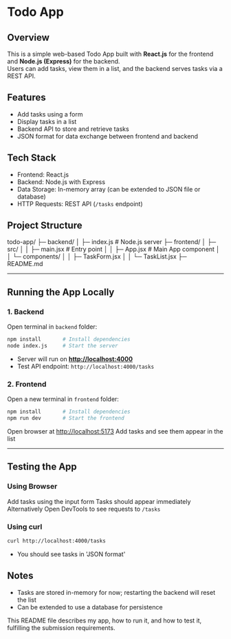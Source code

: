 # Todo App

## Overview
This is a simple web-based Todo App built with **React.js** for the frontend and **Node.js (Express)** for the backend.  
Users can add tasks, view them in a list, and the backend serves tasks via a REST API.



## Features
- Add tasks using a form
- Display tasks in a list
- Backend API to store and retrieve tasks
- JSON format for data exchange between frontend and backend



## Tech Stack
- Frontend: React.js
- Backend: Node.js with Express
- Data Storage: In-memory array (can be extended to JSON file or database)
- HTTP Requests: REST API (`/tasks` endpoint)


## Project Structure

todo-app/
├─ backend/
│  ├─ index.js           # Node.js server
├─ frontend/
│  ├─ src/
│  │  ├─ main.jsx        # Entry point
│  │  ├─ App.jsx         # Main App component
│  │  └─ components/
│  │      ├─ TaskForm.jsx
│  │      └─ TaskList.jsx
├─ README.md


---

## Running the App Locally

### 1. Backend
Open terminal in `backend` folder:

```bash
npm install       # Install dependencies
node index.js     # Start the server
````

* Server will run on **[http://localhost:4000](http://localhost:4000)**
* Test API endpoint: `http://localhost:4000/tasks`

### 2. Frontend

Open a new terminal in `frontend` folder:

```bash
npm install       # Install dependencies
npm run dev       # Start the frontend
```

 Open browser at [http://localhost:5173](http://localhost:5173)
 Add tasks and see them appear in the list

---

## Testing the App

### Using Browser

 Add tasks using the input form
 Tasks should appear immediately
 Alternatively Open DevTools  to see requests to `/tasks`

### Using curl

```bash
curl http://localhost:4000/tasks
```

* You should see tasks in 'JSON format'


## Notes
* Tasks are stored in-memory for now; restarting the backend will reset the list
* Can be extended to use a database for persistence




This README file describes my app, how to run it, and how to test it, fulfilling the submission requirements.






